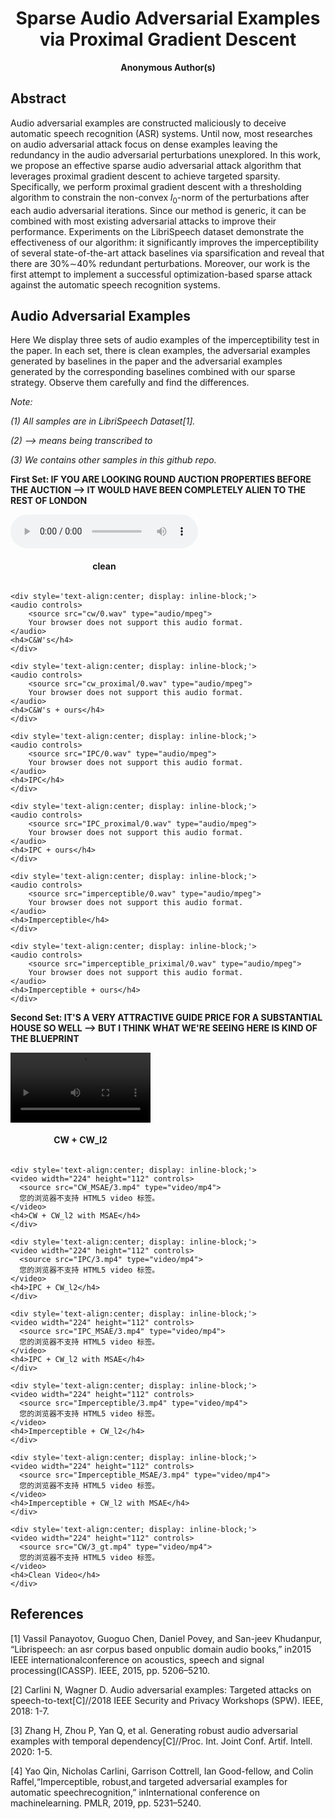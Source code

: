 <h1><center>Sparse Audio Adversarial Examples via Proximal Gradient Descent</center></h1>

<center><b>Anonymous Author(s)</b></center>

## Abstract
Audio adversarial examples are constructed maliciously to deceive automatic speech recognition (ASR) systems. Until now, most researches on audio adversarial attack focus on dense examples leaving the redundancy in the audio adversarial perturbations unexplored. In this work, we propose an effective sparse audio adversarial attack algorithm that leverages proximal gradient descent to achieve targeted sparsity. Specifically, we perform proximal gradient descent with a thresholding algorithm to constrain the non-convex $l_{0}$-norm of the perturbations after each audio adversarial iterations. Since our method is generic, it can be combined with most existing adversarial attacks to improve their performance. Experiments on the LibriSpeech dataset demonstrate the effectiveness of our algorithm: it significantly improves the imperceptibility of several state-of-the-art attack baselines via sparsification and reveal that there are 30\%$\sim$40\% redundant perturbations. Moreover, our work is the first attempt to implement a successful optimization-based sparse attack against the automatic speech recognition systems.

## Audio Adversarial Examples

Here We display three sets of audio examples of the imperceptibility test in the paper. 
In each set, there is clean examples, the adversarial examples generated by baselines in the paper and the adversarial examples generated by the corresponding baselines combined with our sparse strategy. Observe them carefully and find the differences.


*Note:*

*(1) All samples are in LibriSpeech Dataset[1].*

*(2) --> means being transcribed to*

*(3) We contains other samples in this github repo.*

**First Set: IF YOU ARE LOOKING ROUND AUCTION PROPERTIES BEFORE THE AUCTION  -->  IT WOULD HAVE BEEN COMPLETELY ALIEN TO THE REST OF LONDON**
<div>
	<div style='text-align:center; display: inline-block;'>
    <audio controls>
        <source src="cw/0_gt.wav" type="audio/mpeg">
        Your browser does not support this audio format.
    </audio>
	<h4>clean</h4>
	</div>
	
	<div style='text-align:center; display: inline-block;'>
    <audio controls>
        <source src="cw/0.wav" type="audio/mpeg">
        Your browser does not support this audio format.
    </audio>
	<h4>C&W's</h4>
	</div>

	<div style='text-align:center; display: inline-block;'>
    <audio controls>
        <source src="cw_proximal/0.wav" type="audio/mpeg">
        Your browser does not support this audio format.
    </audio>
	<h4>C&W's + ours</h4>
	</div>
	
	<div style='text-align:center; display: inline-block;'>
    <audio controls>
        <source src="IPC/0.wav" type="audio/mpeg">
        Your browser does not support this audio format.
    </audio>
	<h4>IPC</h4>
	</div>
	
	<div style='text-align:center; display: inline-block;'>
    <audio controls>
        <source src="IPC_proximal/0.wav" type="audio/mpeg">
        Your browser does not support this audio format.
    </audio>
	<h4>IPC + ours</h4>
	</div>
	
	<div style='text-align:center; display: inline-block;'>
    <audio controls>
        <source src="imperceptible/0.wav" type="audio/mpeg">
        Your browser does not support this audio format.
    </audio>
	<h4>Imperceptible</h4>
	</div>
	
	<div style='text-align:center; display: inline-block;'>
    <audio controls>
        <source src="imperceptible_priximal/0.wav" type="audio/mpeg">
        Your browser does not support this audio format.
    </audio>
	<h4>Imperceptible + ours</h4>
	</div>
</div>

**Second Set: IT'S A VERY ATTRACTIVE GUIDE PRICE FOR A SUBSTANTIAL HOUSE SO WELL  -->  BUT I THINK WHAT WE'RE SEEING HERE IS KIND OF THE BLUEPRINT**
<div>
	<div style='text-align:center; display: inline-block;'>
	<video width="224" height="112" controls>
	  <source src="CW/3.mp4" type="video/mp4">
	  您的浏览器不支持 HTML5 video 标签。
	</video>
	<h4>CW + CW_l2</h4>
	</div>
	
	<div style='text-align:center; display: inline-block;'>
	<video width="224" height="112" controls>
	  <source src="CW_MSAE/3.mp4" type="video/mp4">
	  您的浏览器不支持 HTML5 video 标签。
	</video>
	<h4>CW + CW_l2 with MSAE</h4>
	</div>

	<div style='text-align:center; display: inline-block;'>
	<video width="224" height="112" controls>
	  <source src="IPC/3.mp4" type="video/mp4">
	  您的浏览器不支持 HTML5 video 标签。
	</video>
	<h4>IPC + CW_l2</h4>
	</div>
	
	<div style='text-align:center; display: inline-block;'>
	<video width="224" height="112" controls>
	  <source src="IPC_MSAE/3.mp4" type="video/mp4">
	  您的浏览器不支持 HTML5 video 标签。
	</video>
	<h4>IPC + CW_l2 with MSAE</h4>
	</div>
	
	<div style='text-align:center; display: inline-block;'>
	<video width="224" height="112" controls>
	  <source src="Imperceptible/3.mp4" type="video/mp4">
	  您的浏览器不支持 HTML5 video 标签。
	</video>
	<h4>Imperceptible + CW_l2</h4>
	</div>
	
	<div style='text-align:center; display: inline-block;'>
	<video width="224" height="112" controls>
	  <source src="Imperceptible_MSAE/3.mp4" type="video/mp4">
	  您的浏览器不支持 HTML5 video 标签。
	</video>
	<h4>Imperceptible + CW_l2 with MSAE</h4>
	</div>
	
	<div style='text-align:center; display: inline-block;'>
	<video width="224" height="112" controls>
	  <source src="CW/3_gt.mp4" type="video/mp4">
	  您的浏览器不支持 HTML5 video 标签。
	</video>
	<h4>Clean Video</h4>
	</div>
</div>



## References
[1] Vassil Panayotov, Guoguo Chen, Daniel Povey, and San-jeev Khudanpur,  “Librispeech:  an asr corpus based onpublic domain audio books,” in2015 IEEE internationalconference on acoustics, speech and signal processing(ICASSP). IEEE, 2015, pp. 5206–5210.

[2] Carlini N, Wagner D. Audio adversarial examples: Targeted attacks on speech-to-text[C]//2018 IEEE Security and Privacy Workshops (SPW). IEEE, 2018: 1-7.

[3] Zhang H, Zhou P, Yan Q, et al. Generating robust audio adversarial examples with temporal dependency[C]//Proc. Int. Joint Conf. Artif. Intell. 2020: 1-5.

[4] Yao Qin, Nicholas Carlini, Garrison Cottrell, Ian Good-fellow,   and  Colin  Raffel,“Imperceptible,   robust,and targeted adversarial examples for automatic speechrecognition,”   inInternational  conference  on  machinelearning. PMLR, 2019, pp. 5231–5240.